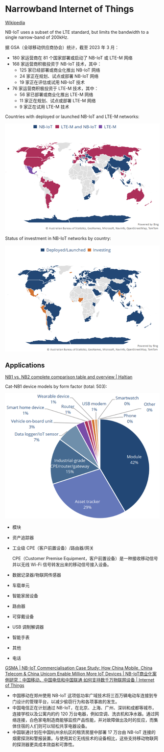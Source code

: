 # Narrowband Internet of Things
[Wikipedia](https://en.wikipedia.org/wiki/Narrowband_IoT)

NB-IoT uses a subset of the LTE standard, but limits the bandwidth to a single narrow-band of 200kHz.

据 GSA（全球移动供应商协会）统计，截至 2023 年 3 月：
- 180 家运营商在 81 个国家部署或启动了 NB-IoT 或 LTE-M 网络
- 168 家运营商积极投资于 NB-IoT 技术，其中：
  - 125 家已经部署或商业化推出 NB-IoT 网络
  - 24 家正在规划、试点或部署 NB-IoT 网络
  - 19 家正在评估或试用 NB-IoT 技术
- 76 家运营商积极投资于 LTE-M 技术，其中：
  - 56 家已部署或商业化推出 LTE-M 网络
  - 11 家正在规划、试点或部署 LTE-M 网络
  - 9 家正在试用 LTE-M 技术

Countries with deployed or launched NB-IoT and LTE-M networks:

![](images/GSA-2023-03.png)

Status of investment in NB-IoT networks by country:

![](images/GSA-2023-03-NBIoT.png)

## Applications
[NB1 vs. NB2 complete comparison table and overview | Haltian](https://haltian.com/resource/nb1-vs-nb2-complete-comparison-table-and-overview/)

Cat-NB1 device models by form factor (total: 503):

![](images/GSA-2023-03-Cat-NB1.png)

- 模块
- 资产追踪器
- 工业级 CPE（客户前置设备）/路由器/网关

  CPE（Customer Premise Equipment，客户前置设备）是一种接收移动信号并以无线 Wi-Fi 信号转发出来的移动信号接入设备。

- 数据记录器/物联网传感器
- 车载单元
- 智能家居设备
- 路由器
- 可穿戴设备
- USB 调制解调器
- 智能手表
- 其他
- 电话

[GSMA | NB-IoT Commercialisation Case Study: How China Mobile, China Telecom & China Unicom Enable Million More IoT Devices | NB-IoT商业化案例研究：中国移动、中国电信和中国联通 如何支持数千万物联网设备 | Internet of Things](https://www.gsma.com/iot/resources/nb-iot-commercialisation-case-study-how-china-mobile-china-telecom-china-unicom-enable-million-more-iot-devices/)
- 中国移动在郑州使用 NB-IoT 这项低功率广域技术将三百万辆电动车连接到专门设计的管理平台，以减少偷窃行为和各项事故的发生。
- 中国电信正在计划通过 NB-IoT，在北京、上海、广州、深圳和成都等城市，连接学校以及公寓内的约 120 万台电器，例如空调、洗衣机和净水器。通过网络连接，白色家电制造商能够监控产品性能，并对故障做出及时的反应，而集体住宿的人们则可以轻松共享电器设备。
- 中国联通计划在中国杭州余杭区的租赁房屋中部署 17 万台由 NB-IoT 连接的烟雾探测和警报装置。与使用其它无线技术的设备相比，这些支持移动物联网的探测器更具成本效益和可靠性。
